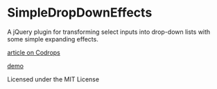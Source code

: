 
SimpleDropDownEffects
=========

A jQuery plugin for transforming select inputs into drop-down lists with some simple expanding effects.

[article on Codrops](http://tympanus.net/codrops/?p=12452)

[demo](http://tympanus.net/Development/SimpleDropDownEffects)

Licensed under the MIT License